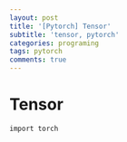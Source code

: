 ```yaml
---
layout: post
title: '[Pytorch] Tensor'
subtitle: 'tensor, pytorch'
categories: programing
tags: pytorch
comments: true
---
```


# Tensor

```
import torch
```
